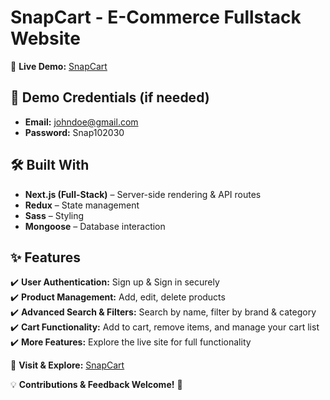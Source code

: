 # **SnapCart - E-Commerce Fullstack Website**  

🚀 **Live Demo:** [SnapCart](https://snapcart-nine.vercel.app)  

## **🔐 Demo Credentials (if needed)**  
- **Email:** johndoe@gmail.com  
- **Password:** Snap102030  

## **🛠️ Built With**  
- **Next.js (Full-Stack)** – Server-side rendering & API routes  
- **Redux** – State management  
- **Sass** – Styling  
- **Mongoose** – Database interaction  

## **✨ Features**  
✔️ **User Authentication:** Sign up & Sign in securely  
✔️ **Product Management:** Add, edit, delete products  
✔️ **Advanced Search & Filters:** Search by name, filter by brand & category  
✔️ **Cart Functionality:** Add to cart, remove items, and manage your cart list  
✔️ **More Features:** Explore the live site for full functionality  

🔗 **Visit & Explore:** [SnapCart](https://snapcart-nine.vercel.app)  

💡 **Contributions & Feedback Welcome!** 🎉